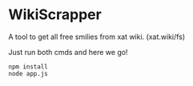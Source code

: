 # WikiScrapper
A tool to get all free smilies from xat wiki. (xat.wiki/fs)

Just run both cmds and here we go!

```
npm install
node app.js
```

